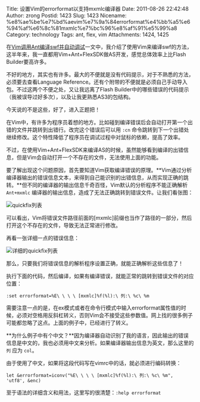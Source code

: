 Title: 设置Vim的errorformat以支持mxmlc编译器
Date: 2011-08-26 22:42:48
Author: zrong
Postid: 1423
Slug: 1423
Nicename: %e8%ae%be%e7%bd%aevim%e7%9a%84errorformat%e4%bb%a5%e6%94%af%e6%8c%81mxmlc%e7%bc%96%e8%af%91%e5%99%a8
Category: technology
Tags: ant, flex, vim
Attachments: 1424, 1425

在[Vim调用Ant编译swf并自动调试](/post/1307.htm "Vim调用Ant编译swf并自动调试")一文中，我介绍了使用Vim来编译swf的方法，这半年来，我一直都用Vim+Ant+FlexSDK做AS开发，感觉总体效率上比Flash
Builder要高许多。

不好的地方，其实也有许多。最大的不便就是没有代码提示，对于不熟悉的方法，必须要去查看Language
Reference。还有个附带的不便就是必须自己手动导入包。不过这两个不便之处，又让我远离了Flash
Builder中的哪些错误的代码提示（我被误导过好多次），以及让我更熟悉AS3的包结构。

今天说的不是这些，好了，进入正题把！

在Vim中，有许多为程序员着想的地方。比如碰到编译错误后会自动打开第一个出错的文件并跳转到出错行。改完这个错误后可以用
`:cn`
命令跳转到下一个出错处继续修改。这个特性降低了程序员在调试过程中对鼠标的依赖，提高了效率。<!--more-->

不过，在使用Vim+Ant+FlexSDK来编译AS的时候，虽然能够看到编译的出错信息，但是Vim会自动打开一个不存在的文件，无法使用上面的功能。

要了解出现这个问题原因，首先要知道Vim获取编译错误的原理。**Vim通过分析编译器输出的错误信息文本，来得到自己能识别的出错信息，从而实现正确的跳转。**但不同的编译器的输出信息千奇百怪，Vim默认的分析程序不能正确解析
`Ant+mxmlc`
编译器的输出信息，造成了无法正确跳转到错误文件。让我们看张图：

![quickfix列表](/wp-content/uploads/2011/08/vim_emf1.png)

可以看出，Vim将错误文件路径前面的[mxmlc]前缀也当作了路径的一部分，然后打开这个不存在的文件，导致无法正常进行修改。

再看一张详细一点的错误信息：

![详细的quickfix列表](/wp-content/uploads/2011/08/vim_emf2.png)

那么，只要我们将错误信息的解析程序设置正确，就能正确解析这些信息了！

执行下面的代码，然后编译，如果有编译错误，就能正常的跳转到错误文件的对应位置：

``` {lang="vim"}
:set errorformat=%E\ \ \ \ [mxmlc]%f(%l):\ 列:\ %c\ %m
```

需要注意一点的是，在ex模式或者在命令行模式中输入errorformat属性值的时候，必须对空格用反斜杠转义，否则Vim会不接受这些参数值。网上找的很多例子可能都忽略了这点。上面的例子中，已经进行了转义。

**为什么例子中有个中文？**因为编译器自动识别了我的语言，因此输出的错误信息是中文的，我也必须用中文来分析。如果编译器输出信息为英文，那么这里的
`列` 应为 `col`。

由于使用了中文，如果将这段代码写在vimrc中的话，就必须进行编码转换：

``` {lang="vim"}
let &errorformat=iconv("%E\ \ \ \ [mxmlc]%f(%l):\ 列:\ %c\ %m", 'utf8', &enc)
```

至于语法的详细含义和用法，这里写的很清楚：`:help errorformat`

